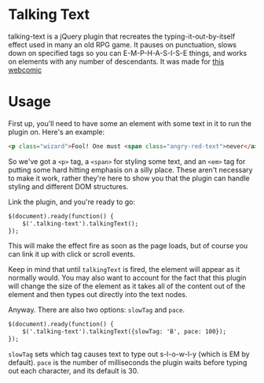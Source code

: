 # Talking Text

talking-text is a jQuery plugin that recreates the typing-it-out-by-itself effect used in many an old RPG game. It pauses on punctuation, slows down on specified tags so you can E-M-P-H-A-S-I-S-E things, and works on elements with any number of descendants. It was made for [this webcomic](http://gwil.co/peaches/tales/2.html)

# Usage

First up, you'll need to have some an element with some text in it to run the plugin on. Here's an example:

```html
<p class="wizard">Fool! One must <span class="angry-red-text">never</a> even think of the <em>Forest of Impenetrable Sadness</em>!</p>  
```

So we've got a `<p>` tag, a `<span>` for styling some text, and an `<em>` tag for putting some hard hitting emphasis on a silly place. These aren't necessary to make it work, rather they're here to show you that the plugin can handle styling and different DOM structures.

Link the plugin, and you're ready to go:

```html
$(document).ready(function() {
	$('.talking-text').talkingText();
});
```

This will make the effect fire as soon as the page loads, but of course you can link it up with click or scroll events.

Keep in mind that until `talkingText` is fired, the element will appear as it normally would. You may also want to account for the fact that this plugin will change the size of the element as it takes all of the content out of the element and then types out directly into the text nodes.

Anyway. There are also two options: `slowTag` and `pace`. 

```html
$(document).ready(function() {
	$('.talking-text').talkingText({slowTag: 'B', pace: 100});
});
```

`slowTag` sets which tag causes text to type out s-l-o-w-l-y (which is EM by default). `pace` is the number of milliseconds the plugin waits before typing out each character, and its default is 30.
